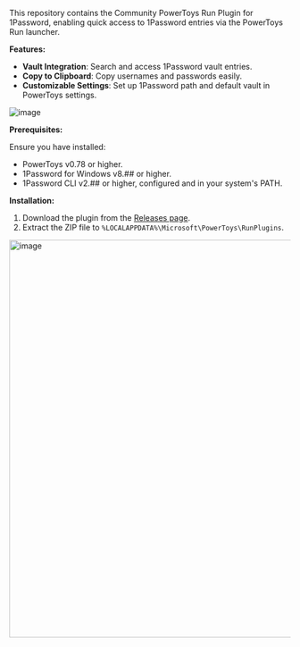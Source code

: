 This repository contains the Community PowerToys Run Plugin for 1Password, enabling quick access to 1Password entries via the PowerToys Run launcher.

**Features:**

- **Vault Integration**: Search and access 1Password vault entries.
- **Copy to Clipboard**: Copy usernames and passwords easily.
- **Customizable Settings**: Set up 1Password path and default vault in PowerToys settings.

![image](https://github.com/KairuDeibisu/PowerToysRunPlugin1Password/assets/34011041/3ddd04fd-a291-4ee7-a001-64d781595743)


**Prerequisites:**

Ensure you have installed:
- PowerToys v0.78 or higher.
- 1Password for Windows v8.## or higher.
- 1Password CLI v2.## or higher, configured and in your system's PATH.

**Installation:**

1. Download the plugin from the [Releases page](https://github.com/KairuDeibisu/PowerToysRunPlugin1Password/releases).
2. Extract the ZIP file to `%LOCALAPPDATA%\Microsoft\PowerToys\RunPlugins`.

<img width="712" alt="image" src="https://github.com/KairuDeibisu/PowerToysRunPlugin1Password/assets/34011041/6ae0b539-10af-4daa-a7df-5337777c9f21">
